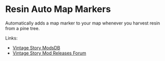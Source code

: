 ﻿# Resin Auto Map Markers

Automatically adds a map marker to your map whenever you harvest resin from a pine tree.

Links:
 - [Vintage Story ModsDB](https://mods.vintagestory.at/resinmapmarkers)
 - [Vintage Story Mod Releases Forum](https://www.vintagestory.at/forums/topic/4989-resin-auto-map-markers/)